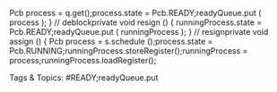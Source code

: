 Pcb process = q.get();process.state = Pcb.READY;readyQueue.put ( process );
} // deblockprivate void resign () {
runningProcess.state = Pcb.READY;readyQueue.put ( runningProcess );
} // resignprivate void assign () {
Pcb process = s.schedule ();process.state = Pcb.RUNNING;runningProcess.storeRegister();runningProcess = process;runningProcess.loadRegister();

   Tags & Topics:
   #READY;readyQueue.put